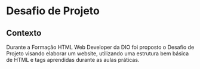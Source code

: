 # Desafio de Projeto
## Contexto
Durante a Formação HTML Web Developer da DIO foi proposto o Desafio de Projeto visando elaborar um website, utilizando uma estrutura bem básica de HTML e tags aprendidas durante as aulas práticas.
